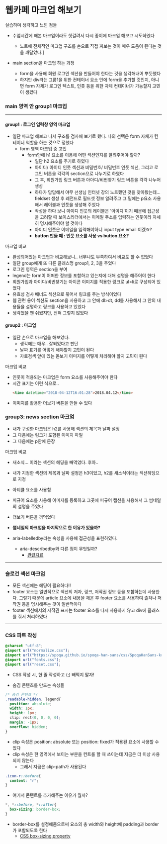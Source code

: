 # 웹카페 마크업 해보기

실습하며 생각하고 느낀 점들

- 수업시간에 해본 마크업이라도 헷갈려서 다시 종이에 마크업 해보고 시도하였다
  - 노트에 전체적인 마크업 구조를 손으로 직접 짜보는 것이 매우 도움이 된다는 것을 깨달았다.]

- main section을 마크업 하는 과정
  - form을 사용해 회원 로그인 섹션을 만들어야 한다는 것을 생각해내어 뿌듯했다
  - 하지만 div라는 그룹1을 위한 컨테이너 요소 안에 form을 추가할 것인지, 아니면 form 자체가 로그인 텍스트, 인풋 등을 위한 자체 컨테이너가 가능할지 고민이 생겼다
  
 ### main 영역 안 group1 마크업 

 ---

 #### group1 : 로그인 입력창 영역 마크업
  - 일단 마크업 해보고 나서 구조를 검사해 보기로 했다. 나의 선택은 form 자체가 컨테이너 역할을 하는 것으로 정했다
    - form 영역 마크업 중 고민
      - form안에 h1 요소를 이용해 어떤 섹션인지를 알려주어야 할까?
        - 일단 h2 요소를 주기로 하였다
        - 아이디/ 아이디 인풋 섹션과 비밀번호/ 비밀번호 인풋 섹션, 그리고 로그인 버튼을 각각의 section으로 나누기로 하였다
        - 그 후, 회원가입 링크 버튼과 아아디/비번찾기 링크 버튼을 각각 나누어 생성
        - 하다가 답답해서 야무 선생님 인터넷 강의 노트했던 것을 찾아봤는데... fieldset 생성 후 레전드로 필드셋 정보 알려주고 그 밑에는 p요소 사용해서 레이블과 인풋을 생성해 주었다
        - 작성을 하다 보니 아이디 인풋의 레이블은 '아이디'이기 때문에 접근성을 고려할 때 보이스리더에서는 이메일 주소를 입력하는 인풋이라 자세히 명시해주어야 할 것이다
        - 아이디 인풋은 이메일을 입력해야하니 input type email 이겠죠?
        - **button 만들 때 : 인풋 요소를 사용 vs button 요소?**
        
마크업 비교

  - 완성되어있는 마크업과 비교해보니.. 너무나도 부족하여서 비교도 할 수 없었다
  - 일단 group에게 또 다른 클래스명 group1, 2, 3을 주었다
  - 로그인 영역은 section을 부여
  - legend는 form이 어떠한 정보를 포함하고 있는지에 대해 설명을 해주어야 한다
  - 회원가입과 아이디/비번찾기는 아이콘 이미지를 적용한 링크로 ul>li로 구성되어 있었다
  - 유효성 검사 배너도 섹션으로 묶어서 링크를 주는 방식이었다
  - 웹 관련 용어 섹션도 section을 사용하고 그 안에 dl>dt, dd를 사용해서 그 안의 내용들을 설명하고 링크를 사용하고 있었다
  - 생각했을 땐 쉬웠지만, 전혀 그렇지 않았다

#### group2 : 마크업
  - 일단 손으로 마크업을 해보았다.
    - 생각에는 매우.. 잘되었다고 판단
    - 날짜 표기를 어떻게 해야할지 고민이 된다
    - 자료검색 앞에 있는 돋보기 이미지를 어떻게 처리해야 할지 고민이 된다


마크업 비교
  - 인풋이 적용되는 마크업은 form 요소를 사용해주어야 한다
  - 시간 표기는 이런 식으로..
    ```html
    <time datetime="2018-04-12T16:01:28">2018.04.12</time>
    ```
  - 이미지를 활용한 더보기 버튼을 만들 수 있다

### group3: news section 마크업
  
  - 내가 구성한 마크업은 h2를 사용해 섹션의 제목과 날짜 설정
  - 그 다음에는 링크가 포함된 이미지 파일
  - 그 다음에는 p안에 문장

마크업 비교

  - 새소식... 이라는 섹션의 헤딩을 빼먹었다. 후아..
  - 내가 지정한 섹션의 제목과 날짜 설정은 h3이었고, h2를 새소식이라는 섹션헤딩으로 지정
  - 아티클 요소를 사용함
  - 피규어 요소를 사용해 이미지를 등록하고 그곳에 피규어 캡션을 사용해서 그 썸네일의 설명을 주었다
  - 더보기 버튼을 까먹었다

  - **썸네일의 마크업을 마지막으로 한 이유가 있을까?**

  - aria-labelledby라는 속성을 사용해 접근성을 표현하였다. 
    - aria-describedby와 다른 점이 무엇일까?
      - [관련자료](https://developer.paciellogroup.com/blog/2017/07/short-note-on-aria-label-aria-labelledby-and-aria-describedby/)
  
---

### 슬로건 섹션 마크업
- 모든 섹션에는 헤딩이 필요하다!!
- footer 요소는 일반적으로 섹션의 저자, 링크, 저작권 정보 등을 포함하는데 사용한다. 그렇기 때문에 article 요소에 내용을 채운 후 footer 요소를 사용하여 출처나 저작권 등을 명시해주는 것이 일반적이다 
- footer 섹션에서의 저작권 표시는 footer 요소를 다시 사용하지 않고 div에 클래스를 줘서 처리하였다

--- 

### CSS 파트 작성

```css
@charset "utf-8";
@import url("normalize.css");
@import url("https://spoqa.github.io/spoqa-han-sans/css/SpoqaHanSans-kr.css");
@import url("fonts.css");
@import url("reset.css");
```
- CSS 작성 시, 한 줄 작성하고 (;) 빼먹지 말자!

- 숨김 콘텐츠를 만드는 속성들
```css
/* 숨김 콘텐츠 */
.readable-hidden, legend{
  position: absolute;
  width: 1px;
  height: 1px;
  clip: rect(0, 0, 0, 0);
  margin: -1px;
  overflow: hidden;
}
```
- clip 속성은 position: absolute 또는 position: fixed가 적용된 요소에 사용할 수 있다
- clip 속성은 한 영역에서 보이는 부분을 컨트롤 할 때 쓰이는데 지금은 더 이상 사용되지 않는다
  - 그래서 지금은 clip-path가 사용된다

```css
.icon-r::before{
  content: "r";
}
```
- 여기서 콘텐트를 추가해주는 이유가 뭘까?


```css
*, *::before, *::after{
  box-sizing: border-box;
}
```
- border-box를 설정해줌으로써 요소의 총 width와 height에 padding과 border가 포함되도록 한다
  - [CSS box-sizing property](https://www.w3schools.com/css/css3_box-sizing.asp)